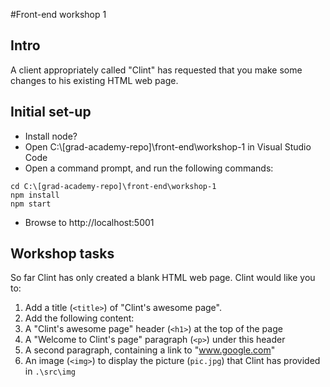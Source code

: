 #Front-end workshop 1
## Intro
A client appropriately called "Clint" has requested that you make some changes to his existing HTML web page.
## Initial set-up
* Install node?  
* Open C:\\[grad-academy-repo]\front-end\workshop-1 in Visual Studio Code  
* Open a command prompt, and run the following commands:
```
cd C:\[grad-academy-repo]\front-end\workshop-1
npm install
npm start
```
* Browse to http://localhost:5001

## Workshop tasks
So far Clint has only created a blank HTML web page. Clint would like you to:
 
1. Add a title (`<title>`) of "Clint's awesome page".
2. Add the following content:
  1. A "Clint's awesome page" header (`<h1>`) at the top of the page
  2. A "Welcome to Clint's page" paragraph (`<p>`) under this header
  3. A second paragraph, containing a link to "www.google.com" 
  4. An image (`<img>`) to display the picture (`pic.jpg`) that Clint has provided in `.\src\img`